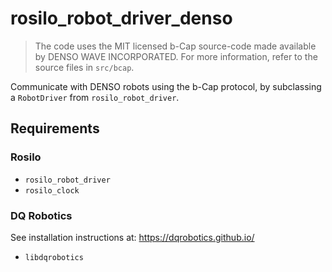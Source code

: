 # rosilo_robot_driver_denso
> The code uses the MIT licensed b-Cap source-code made available by DENSO WAVE INCORPORATED. For more information, refer to the source files in `src/bcap`.

Communicate with DENSO robots using the b-Cap protocol, by subclassing a `RobotDriver` from `rosilo_robot_driver`.

## Requirements

### Rosilo
- `rosilo_robot_driver`
- `rosilo_clock`

### DQ Robotics
See installation instructions at: https://dqrobotics.github.io/
- `libdqrobotics`
